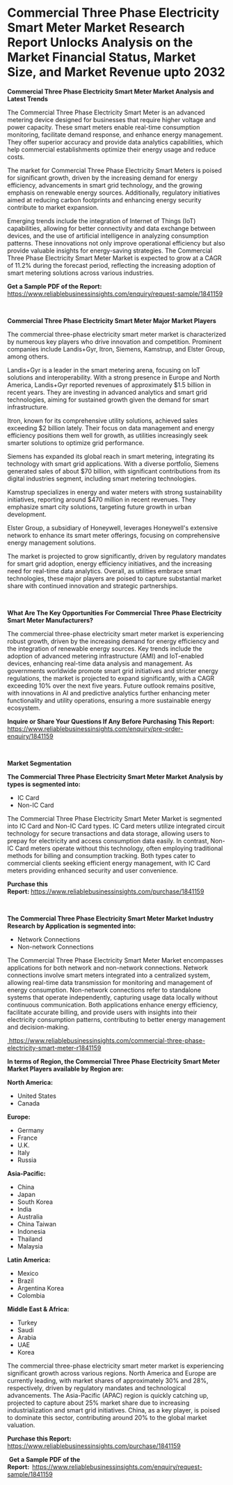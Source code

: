 <p><h1>Commercial Three Phase Electricity Smart Meter Market Research Report Unlocks Analysis on the Market Financial Status, Market Size, and Market Revenue upto 2032</h1></p><p><strong>Commercial Three Phase Electricity Smart Meter Market Analysis and Latest Trends</strong></p>
<p><p>The Commercial Three Phase Electricity Smart Meter is an advanced metering device designed for businesses that require higher voltage and power capacity. These smart meters enable real-time consumption monitoring, facilitate demand response, and enhance energy management. They offer superior accuracy and provide data analytics capabilities, which help commercial establishments optimize their energy usage and reduce costs.</p><p>The market for Commercial Three Phase Electricity Smart Meters is poised for significant growth, driven by the increasing demand for energy efficiency, advancements in smart grid technology, and the growing emphasis on renewable energy sources. Additionally, regulatory initiatives aimed at reducing carbon footprints and enhancing energy security contribute to market expansion. </p><p>Emerging trends include the integration of Internet of Things (IoT) capabilities, allowing for better connectivity and data exchange between devices, and the use of artificial intelligence in analyzing consumption patterns. These innovations not only improve operational efficiency but also provide valuable insights for energy-saving strategies. The Commercial Three Phase Electricity Smart Meter Market is expected to grow at a CAGR of 11.2% during the forecast period, reflecting the increasing adoption of smart metering solutions across various industries.</p></p>
<p><strong>Get a Sample PDF of the Report:&nbsp;</strong> <a href="https://www.reliablebusinessinsights.com/enquiry/request-sample/1841159?utm_campaign=3182&utm_medium=2&utm_source=Github&utm_content=ia&utm_term=16042025&utm_id=commercial-three-phase-electricity-smart-meter">https://www.reliablebusinessinsights.com/enquiry/request-sample/1841159</a></p>
<p>&nbsp;</p>
<p><strong>Commercial Three Phase Electricity Smart Meter Major Market Players</strong></p>
<p><p>The commercial three-phase electricity smart meter market is characterized by numerous key players who drive innovation and competition. Prominent companies include Landis+Gyr, Itron, Siemens, Kamstrup, and Elster Group, among others. </p><p>Landis+Gyr is a leader in the smart metering arena, focusing on IoT solutions and interoperability. With a strong presence in Europe and North America, Landis+Gyr reported revenues of approximately $1.5 billion in recent years. They are investing in advanced analytics and smart grid technologies, aiming for sustained growth given the demand for smart infrastructure.</p><p>Itron, known for its comprehensive utility solutions, achieved sales exceeding $2 billion lately. Their focus on data management and energy efficiency positions them well for growth, as utilities increasingly seek smarter solutions to optimize grid performance.</p><p>Siemens has expanded its global reach in smart metering, integrating its technology with smart grid applications. With a diverse portfolio, Siemens generated sales of about $70 billion, with significant contributions from its digital industries segment, including smart metering technologies.</p><p>Kamstrup specializes in energy and water meters with strong sustainability initiatives, reporting around $470 million in recent revenues. They emphasize smart city solutions, targeting future growth in urban development.</p><p>Elster Group, a subsidiary of Honeywell, leverages Honeywell's extensive network to enhance its smart meter offerings, focusing on comprehensive energy management solutions. </p><p>The market is projected to grow significantly, driven by regulatory mandates for smart grid adoption, energy efficiency initiatives, and the increasing need for real-time data analytics. Overall, as utilities embrace smart technologies, these major players are poised to capture substantial market share with continued innovation and strategic partnerships.</p></p>
<p>&nbsp;</p>
<p><strong>What Are The Key Opportunities For Commercial Three Phase Electricity Smart Meter Manufacturers?</strong></p>
<p><p>The commercial three-phase electricity smart meter market is experiencing robust growth, driven by the increasing demand for energy efficiency and the integration of renewable energy sources. Key trends include the adoption of advanced metering infrastructure (AMI) and IoT-enabled devices, enhancing real-time data analysis and management. As governments worldwide promote smart grid initiatives and stricter energy regulations, the market is projected to expand significantly, with a CAGR exceeding 10% over the next five years. Future outlook remains positive, with innovations in AI and predictive analytics further enhancing meter functionality and utility operations, ensuring a more sustainable energy ecosystem.</p></p>
<p><strong>Inquire or Share Your Questions If Any Before Purchasing This Report:</strong> <a href="https://www.reliablebusinessinsights.com/enquiry/pre-order-enquiry/1841159?utm_campaign=3182&utm_medium=2&utm_source=Github&utm_content=ia&utm_term=16042025&utm_id=commercial-three-phase-electricity-smart-meter">https://www.reliablebusinessinsights.com/enquiry/pre-order-enquiry/1841159</a></p>
<p>&nbsp;</p>
<p><strong>Market Segmentation</strong></p>
<p><strong>The Commercial Three Phase Electricity Smart Meter Market Analysis by types is segmented into:</strong></p>
<p><ul><li>IC Card</li><li>Non-IC Card</li></ul></p>
<p><p>The Commercial Three Phase Electricity Smart Meter Market is segmented into IC Card and Non-IC Card types. IC Card meters utilize integrated circuit technology for secure transactions and data storage, allowing users to prepay for electricity and access consumption data easily. In contrast, Non-IC Card meters operate without this technology, often employing traditional methods for billing and consumption tracking. Both types cater to commercial clients seeking efficient energy management, with IC Card meters providing enhanced security and user convenience.</p></p>
<p><strong>Purchase this Report:&nbsp;</strong><a href="https://www.reliablebusinessinsights.com/purchase/1841159?utm_campaign=3182&utm_medium=2&utm_source=Github&utm_content=ia&utm_term=16042025&utm_id=commercial-three-phase-electricity-smart-meter">https://www.reliablebusinessinsights.com/purchase/1841159</a></p>
<p>&nbsp;</p>
<p><strong>The Commercial Three Phase Electricity Smart Meter Market Industry Research by Application is segmented into:</strong></p>
<p><ul><li>Network Connections</li><li>Non-network Connections</li></ul></p>
<p><p>The Commercial Three Phase Electricity Smart Meter Market encompasses applications for both network and non-network connections. Network connections involve smart meters integrated into a centralized system, allowing real-time data transmission for monitoring and management of energy consumption. Non-network connections refer to standalone systems that operate independently, capturing usage data locally without continuous communication. Both applications enhance energy efficiency, facilitate accurate billing, and provide users with insights into their electricity consumption patterns, contributing to better energy management and decision-making.</p></p>
<p><a href="https://www.reliablebusinessinsights.com/commercial-three-phase-electricity-smart-meter-r1841159?utm_campaign=3182&utm_medium=2&utm_source=Github&utm_content=ia&utm_term=16042025&utm_id=commercial-three-phase-electricity-smart-meter">&nbsp;https://www.reliablebusinessinsights.com/commercial-three-phase-electricity-smart-meter-r1841159</a></p>
<p><strong>In terms of Region, the Commercial Three Phase Electricity Smart Meter Market Players available by Region are:</strong></p>
<p>
    <p> <strong> North America: </strong>
        <ul>
            <li>United States</li>
            <li>Canada</li>
        </ul>
        </p> 
    <p> <strong> Europe: </strong>
        <ul>
            <li>Germany</li>
            <li>France</li>
            <li>U.K.</li>
            <li>Italy</li>
            <li>Russia</li>
        </ul>
        </p> 
    <p> <strong> Asia-Pacific: </strong>
        <ul>
            <li>China</li>
            <li>Japan</li>
            <li>South Korea</li>
            <li>India</li>
            <li>Australia</li>
            <li>China Taiwan</li>
            <li>Indonesia</li>
            <li>Thailand</li>
            <li>Malaysia</li>
        </ul>
        </p> 
    <p> <strong> Latin America: </strong>
        <ul>
            <li>Mexico</li>
            <li>Brazil</li>
            <li>Argentina Korea</li>
            <li>Colombia</li>
        </ul>
        </p> 
    <p> <strong> Middle East & Africa: </strong>
        <ul>
            <li>Turkey</li>
            <li>Saudi</li>
            <li>Arabia</li>
            <li>UAE</li>
            <li>Korea</li>
        </ul>
    </p>
    </p>
<p><p>The commercial three-phase electricity smart meter market is experiencing significant growth across various regions. North America and Europe are currently leading, with market shares of approximately 30% and 28%, respectively, driven by regulatory mandates and technological advancements. The Asia-Pacific (APAC) region is quickly catching up, projected to capture about 25% market share due to increasing industrialization and smart grid initiatives. China, as a key player, is poised to dominate this sector, contributing around 20% to the global market valuation.</p></p>
<p><strong>Purchase this Report: </strong><a href="https://www.reliablebusinessinsights.com/purchase/1841159?utm_campaign=3182&utm_medium=2&utm_source=Github&utm_content=ia&utm_term=16042025&utm_id=commercial-three-phase-electricity-smart-meter">https://www.reliablebusinessinsights.com/purchase/1841159</a></p>
<p>&nbsp;<strong>Get a Sample PDF of the Report:&nbsp;&nbsp;</strong><a href="https://www.reliablebusinessinsights.com/enquiry/request-sample/1841159?utm_campaign=3182&utm_medium=2&utm_source=Github&utm_content=ia&utm_term=16042025&utm_id=commercial-three-phase-electricity-smart-meter">https://www.reliablebusinessinsights.com/enquiry/request-sample/1841159</a></p>
<p><strong></strong></p>
<p><p></p><p></p><p></p></p>